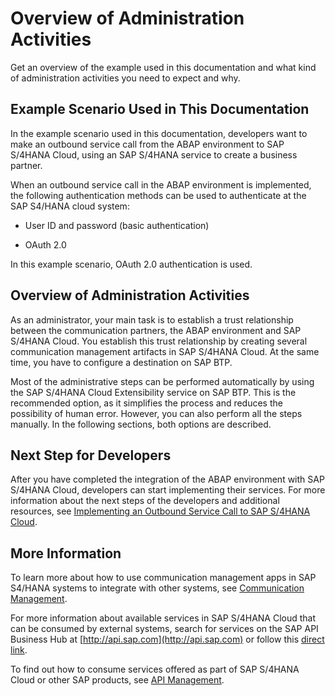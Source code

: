 <!-- loio83b39d21b4694bd88d07ad9564d41f6e -->

# Overview of Administration Activities

Get an overview of the example used in this documentation and what kind of administration activities you need to expect and why.



<a name="loio83b39d21b4694bd88d07ad9564d41f6e__section_arf_pn3_v2b"/>

## Example Scenario Used in This Documentation

In the example scenario used in this documentation, developers want to make an outbound service call from the ABAP environment to SAP S/4HANA Cloud, using an SAP S/4HANA service to create a business partner.

When an outbound service call in the ABAP environment is implemented, the following authentication methods can be used to authenticate at the SAP S4/HANA cloud system:

-   User ID and password \(basic authentication\)

-   OAuth 2.0


In this example scenario, OAuth 2.0 authentication is used.



<a name="loio83b39d21b4694bd88d07ad9564d41f6e__section_pjp_4rn_v2b"/>

## Overview of Administration Activities

As an administrator, your main task is to establish a trust relationship between the communication partners, the ABAP environment and SAP S/4HANA Cloud. You establish this trust relationship by creating several communication management artifacts in SAP S/4HANA Cloud. At the same time, you have to configure a destination on SAP BTP.

Most of the administrative steps can be performed automatically by using the SAP S/4HANA Cloud Extensibility service on SAP BTP. This is the recommended option, as it simplifies the process and reduces the possibility of human error. However, you can also perform all the steps manually. In the following sections, both options are described.



<a name="loio83b39d21b4694bd88d07ad9564d41f6e__section_w52_fwp_ssb"/>

## Next Step for Developers

After you have completed the integration of the ABAP environment with SAP S/4HANA Cloud, developers can start implementing their services. For more information about the next steps of the developers and additional resources, see [Implementing an Outbound Service Call to SAP S/4HANA Cloud](implementing-an-outbound-service-call-to-sap-s-4hana-cloud-a4e21bd.md).



<a name="loio83b39d21b4694bd88d07ad9564d41f6e__section_fxw_bl4_v2b"/>

## More Information

To learn more about how to use communication management apps in SAP S4/HANA systems to integrate with other systems, see [Communication Management](https://help.sap.com/viewer/0f69f8fb28ac4bf48d2b57b9637e81fa/latest/en-US/56cf82e75f2a42de827b5dc30e48db64.html).

For more information about available services in SAP S/4HANA Cloud that can be consumed by external systems, search for services on the SAP API Business Hub at [http://api.sap.com](http://api.sap.com) or follow this [direct link](https://api.sap.com/package/SAPS4HANACloud?section=Artifacts).

To find out how to consume services offered as part of SAP S/4HANA Cloud or other SAP products, see [API Management](https://help.sap.com/viewer/66d066d903c2473f81ec33acfe2ccdb4/Cloud/en-US/adcbc07b031b4ac285b22867a1216306.html).

